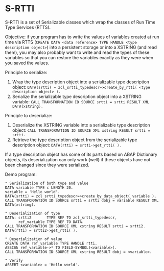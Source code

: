 # S-RTTI
S-RTTI is a set of Serializable classes which wrap the classes of Run Time Type Services (RTTS).

Objective: if your program has to write the values of variables created at run time via RTTS (`CREATE DATA <data reference> TYPE HANDLE <type description object>`) into a persistent storage or into a XSTRING (and read them), you may also probably want to write and read the types of these variables so that you can restore the variables exactly as they were when you saved the values.

Principle to serialize:
1. Wrap the type description object into a serializable type description object: `DATA(srtti) = zcl_srtti_typedescr=>create_by_rtti( <type description object> ).`
1. Serialize the serializable type description object into a XSTRING variable: `CALL TRANSFORMATION ID SOURCE srtti = srtti RESULT XML DATA(xstring).`

Principle to deserialize:
1. Deserialize the XSTRING variable into a serializable type description object: `CALL TRANSFORMATION ID SOURCE XML xstring RESULT srtti = srtti.`
1. Retrieve the type description object from the serializable type description object: `DATA(rtti) = srtti->get_rtti( ).`

If a type description object has some of its parts based on ABAP Dictionary objects, its deserialization can only work (well) if these objects have not been changed since they were serialized.

Demo program:
```
" Serialization of both type and value
DATA variable TYPE c LENGTH 20.
variable = 'Hello world'.
DATA(srtti) = zcl_srtti_typedescr=>create_by_data_object( variable ).
CALL TRANSFORMATION ID SOURCE srtti = srtti dobj = variable RESULT XML DATA(xstring).

" Deserialization of type
DATA: srtti2       TYPE REF TO zcl_srtti_typedescr,
      ref_variable TYPE REF TO DATA.
CALL TRANSFORMATION ID SOURCE XML xstring RESULT srtti = srtti2.
DATA(rtti) = srtti2->get_rtti( ).

" Deserialization of value
CREATE DATA ref_variable TYPE HANDLE rtti.
ASSIGN ref_variable->* TO FIELD-SYMBOL(<variable>).
CALL TRANSFORMATION ID SOURCE XML xstring RESULT dobj = <variable>.

" Verify
ASSERT <variable> = 'Hello world'.
```
